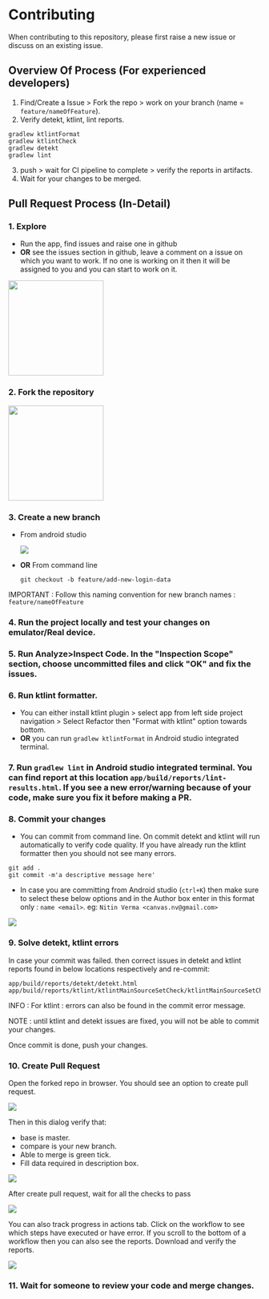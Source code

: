 # Contributing

When contributing to this repository, please first raise a new issue or discuss on an existing issue.

## Overview Of Process (For experienced developers)
1. Find/Create a Issue > Fork the repo > work on your branch (name = `feature/nameOfFeature`).
2. Verify detekt, ktlint, lint reports.
```
gradlew ktlintFormat
gradlew ktlintCheck
gradlew detekt
gradlew lint
```
3. push > wait for CI pipeline to complete > verify the reports in artifacts.
4. Wait for your changes to be merged.

## Pull Request Process (In-Detail)

### 1. Explore
* Run the app, find issues and raise one in github
* **OR** see the issues section in github, leave a comment on a issue on which you want to work. If no one is working on it then it will be assigned to you and you can start to work on it.
<img src="./screenshots/section_issue.png" width="190px">

### 2. Fork the repository

<img src="./screenshots/fork.png" width="190px">

### 3. Create a new branch
* From android studio

  <img src="./screenshots/create_new_branch.png">
* **OR** From command line

  `git checkout -b feature/add-new-login-data`
  
IMPORTANT : Follow this naming convention for new branch names : `feature/nameOfFeature`

### 4. Run the project locally and test your changes on emulator/Real device.

### 5. Run Analyze>Inspect Code. In the "Inspection Scope" section, choose uncommitted files and click "OK" and fix the issues.

### 6. Run ktlint formatter.
* You can either install ktlint plugin > select app from left side project navigation > Select Refactor then "Format with ktlint" option towards bottom.
* **OR** you can run `gradlew ktlintFormat` in Android studio integrated terminal.

### 7. Run `gradlew lint` in Android studio integrated terminal. You can find report at this location `app/build/reports/lint-results.html`. If you see a new error/warning because of your code, make sure you fix it before making a PR.

### 8. Commit your changes
* You can commit from command line. On commit detekt and ktlint will run automatically to verify code quality. If you have already run the ktlint formatter then you should not see many errors.
```
git add .
git commit -m'a descriptive message here'
```
* In case you are committing from Android studio (`ctrl+K`) then make sure to select these below options and in the Author box enter in this format only : `name <email>`. eg: `Nitin Verma <canvas.nv@gmail.com>`

<img src="./screenshots/commit_from_android_studio.png">

### 9. Solve detekt, ktlint errors
In case your commit was failed. then correct issues in detekt and ktlint reports found in below locations respectively and re-commit:
```
app/build/reports/detekt/detekt.html
app/build/reports/ktlint/ktlintMainSourceSetCheck/ktlintMainSourceSetCheck.txt
```
INFO : For ktlint : errors can also be found in the commit error message.

NOTE : until ktlint and detekt issues are fixed, you will not be able to commit your changes.

Once commit is done, push your changes.

### 10. Create Pull Request
Open the forked repo in browser. You should see an option to create pull request.

<img src="./screenshots/pull_request_button.png">

Then in this dialog verify that:
* base is master.
* compare is your new branch.
* Able to merge is green tick.
* Fill data required in description box.

<img src="./screenshots/create_pull_request.png">

After create pull request, wait for all the checks to pass

<img src="./screenshots/pull_req_checks.png">

You can also track progress in actions tab. Click on the workflow to see which steps have executed or have error. If you scroll to the bottom of a workflow then you can also see the reports. Download and verify the reports.

<img src="./screenshots/workflow.png">

### 11. Wait for someone to review your code and merge changes.

